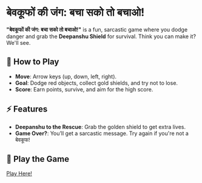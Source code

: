 
# बेवकूफों की जंग: बचा सको तो बचाओ!

**"बेवकूफों की जंग: बचा सको तो बचाओ!"** is a fun, sarcastic game where you dodge danger and grab the **Deepanshu Shield** for survival. Think you can make it? We'll see.

## 🚀 How to Play
- **Move**: Arrow keys (up, down, left, right).
- **Goal**: Dodge red objects, collect gold shields, and try not to lose.
- **Score**: Earn points, survive, and aim for the high score.

## ⚡ Features
- **Deepanshu to the Rescue**: Grab the golden shield to get extra lives.
- **Game Over?**: You’ll get a sarcastic message. Try again if you're not a बेवकूफ!

## 📲 Play the Game
[Play Here!](https://your-github-username.github.io/repo-name/)
